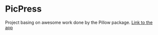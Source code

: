 # PicPress

Project basing on awesome work done by the Pillow package. 
[Link to the app](https://emptynonsens-picpress-picpress-dxy8uq.streamlitapp.com)

